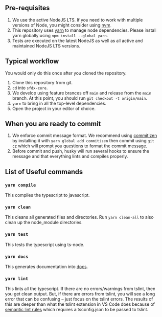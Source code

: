 ## Pre-requisites

1.  We use the active NodeJS LTS. If you need to work with multiple versions of Node, you
    might consider using [nvm](https://github.com/creationix/nvm).
1.  This repository uses [yarn](https://yarnpkg.com/) to manage node dependencies. Please install yarn globally using `npm install --global yarn`.
1.  Tests are executed on the latest NodeJS as well as all active and maintained NodeJS LTS versions.

## Typical workflow

You would only do this once after you cloned the repository.

1.  Clone this repository from git.
1.  `cd` into `sfdx-core`.
1.  We develop using feature brances off `main` and release from the `main` branch. At
    this point, you should run `git checkout -t origin/main`.
1.  `yarn` to bring in all the top-level dependencies.
1.  Open the project in your editor of choice.

## When you are ready to commit

1.  We enforce commit message format. We recommend using [commitizen](https://github.com/commitizen/cz-cli) by installing it with `yarn global add commitizen` then commit using `git cz` which will prompt you questions to format the commit message.
1.  Before commit and push, husky will run several hooks to ensure the message and that everything lints and compiles properly.

## List of Useful commands

### `yarn compile`

This compiles the typescript to javascript.

### `yarn clean`

This cleans all generated files and directories. Run `yarn clean-all` to also clean up the node_module directories.

### `yarn test`

This tests the typescript using ts-node.

### `yarn docs`

This generates documentation into [docs](https://forcedotcom.github.io/sfdx-core/).

### `yarn lint`

This lints all the typescript. If there are no errors/warnings
from tslint, then you get clean output. But, if there are errors from tslint,
you will see a long error that can be confusing – just focus on the tslint
errors. The results of this are deeper than what the tslint extension in VS Code
does because of [semantic lint
rules](https://palantir.github.io/tslint/usage/type-checking/) which requires a
tsconfig.json to be passed to tslint.

